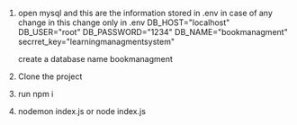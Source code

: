 1. open mysql and this are the information stored in .env in case of any change in this change only in .env
    DB_HOST="localhost"
    DB_USER="root"
    DB_PASSWORD="1234"
    DB_NAME="bookmanagment"
    secrret_key="learningmanagmentsystem" 

   create a database name bookmanagment

3.  Clone the project
4.  run npm i
5. nodemon index.js or node index.js
